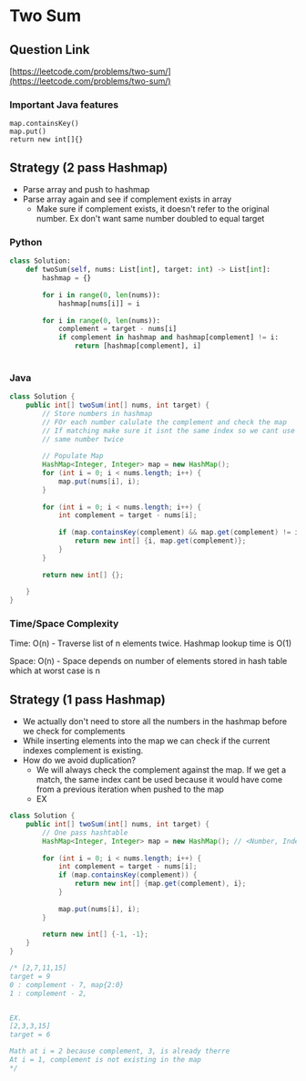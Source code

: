 # Two Sum

## Question Link

[https://leetcode.com/problems/two-sum/](https://leetcode.com/problems/two-sum/)

### Important Java features

```
map.containsKey()
map.put()
return new int[]{}
```

## Strategy (2 pass Hashmap)

* Parse array and push to hashmap
* Parse array again and see if complement exists in array
  * Make sure if complement exists, it doesn't refer to the original number. Ex don't want same number doubled to equal target

### Python

```python
class Solution:
    def twoSum(self, nums: List[int], target: int) -> List[int]:
        hashmap = {}
        
        for i in range(0, len(nums)): 
            hashmap[nums[i]] = i
        
        for i in range(0, len(nums)):
            complement = target - nums[i]
            if complement in hashmap and hashmap[complement] != i:
                return [hashmap[complement], i]
        
```

### Java

```java
class Solution {
    public int[] twoSum(int[] nums, int target) {
        // Store numbers in hashmap 
        // FOr each number calulate the complement and check the map
        // If matching make sure it isnt the same index so we cant use
        // same number twice
        
        // Populate Map 
        HashMap<Integer, Integer> map = new HashMap();
        for (int i = 0; i < nums.length; i++) {
            map.put(nums[i], i);
        }
        
        for (int i = 0; i < nums.length; i++) {
            int complement = target - nums[i];
            
            if (map.containsKey(complement) && map.get(complement) != i) {
                return new int[] {i, map.get(complement)};
            }
        }
        
        return new int[] {};
        
    }
}

```

### Time/Space Complexity

Time: O(n) - Traverse list of n elements twice. Hashmap lookup time is O(1)

Space: O(n) - Space depends on number of elements stored in hash table which at worst case is n&#x20;

## Strategy (1 pass Hashmap)

* We actually don't need to store all the numbers in the hashmap before we check for complements
* While inserting elements into the map we can check if the current indexes complement is existing.&#x20;
* How do we avoid duplication?
  * We will always check the complement against the map. If we get a match, the same index cant be used because it would have come from a previous iteration when pushed to the map
  * EX

```java
class Solution {
    public int[] twoSum(int[] nums, int target) {
        // One pass hashtable
        HashMap<Integer, Integer> map = new HashMap(); // <Number, Index>
        
        for (int i = 0; i < nums.length; i++) {
            int complement = target - nums[i];
            if (map.containsKey(complement)) {
                return new int[] {map.get(complement), i};
            }
            
            map.put(nums[i], i);
        }
        
        return new int[] {-1, -1};
    }
}

/* [2,7,11,15]
target = 9
0 : complement - 7, map{2:0}
1 : complement - 2, 


EX.
[2,3,3,15]
target = 6

Math at i = 2 because complement, 3, is already therre
At i = 1, complement is not existing in the map 
*/
```
